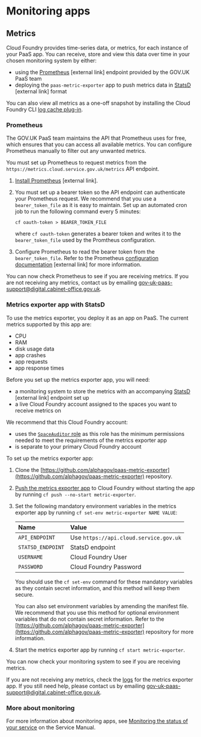 # Monitoring apps

## Metrics

Cloud Foundry provides time-series data, or metrics, for each instance of your PaaS app. You can receive, store and view this data over time in your chosen monitoring system by either:

- using the [Prometheus](https://prometheus.io/) [external link] endpoint provided by the GOV.UK PaaS team
- deploying the `paas-metric-exporter` app to push metrics data in [StatsD](https://github.com/etsy/statsd/wiki) [external link] format

You can also view all metrics as a one-off snapshot by installing the Cloud Foundry CLI [log cache plug-in](https://github.com/cloudfoundry/log-cache-cli#installing-plugin). 

### Prometheus

The GOV.UK PaaS team maintains the API that Prometheus uses for free, which ensures that you can access all available metrics. You can configure Prometheus manually to filter out any unwanted metrics.

You must set up Prometheus to request metrics from the `https://metrics.cloud.service.gov.uk/metrics` API endpoint.

1. [Install Prometheus](https://prometheus.io/docs/prometheus/latest/getting_started/) [external link].

1. You must set up a bearer token so the API endpoint can authenticate your Prometheus request. We recommend that you use a `bearer_token_file` as it is easy to maintain. Set up an automated cron job to run the following command every 5 minutes:

	```
	cf oauth-token > BEARER_TOKEN_FILE
	```

	where `cf oauth-token` generates a bearer token and writes it to the `bearer_token_file` used by the Promtheus configuration.

1. Configure Prometheus to read the bearer token from the `bearer_token_file`. Refer to the Prometheus [configuration documentation](https://prometheus.io/docs/prometheus/latest/configuration/configuration/#ingress) [external link] for more information.

You can now check Prometheus to see if you are receiving metrics. If you are not receiving any metrics, contact us by emailing [gov-uk-paas-support@digital.cabinet-office.gov.uk](mailto:gov-uk-paas-support@digital.cabinet-office.gov.uk).

### Metrics exporter app with StatsD

To use the metrics exporter, you deploy it as an app on PaaS. The current metrics supported by this app are:

- CPU
- RAM
- disk usage data
- app crashes
- app requests
- app response times

Before you set up the metrics exporter app, you will need:

- a monitoring system to store the metrics with an accompanying [StatsD](https://github.com/etsy/statsd/wiki) [external link] endpoint set up
- a live Cloud Foundry account assigned to the spaces you want to receive metrics on

We recommend that this Cloud Foundry account:

- uses the [`SpaceAuditor` role](/orgs_spaces_users.html#space-auditor) as this role has the minimum permissions needed to meet the requirements of the metrics exporter app
- is separate to your primary Cloud Foundry account

To set up the metrics exporter app:

1. Clone the [https://github.com/alphagov/paas-metric-exporter](https://github.com/alphagov/paas-metric-exporter) repository.
1. [Push the metrics exporter app](/deploying_apps.html#deployment-overview) to Cloud Foundry without starting the app by running `cf push --no-start metric-exporter`.
1. Set the following mandatory environment variables in the metrics exporter app by running `cf set-env metric-exporter NAME VALUE`:

	|Name|Value|
	|:---|:---|
	|`API_ENDPOINT`|Use `https://api.cloud.service.gov.uk`|
	|`STATSD_ENDPOINT`|StatsD endpoint|
	|`USERNAME`|Cloud Foundry User|
	|`PASSWORD`|Cloud Foundry Password|

	You should use the `cf set-env` command for these mandatory variables as they contain secret information, and this method will keep them secure.

	You can also set environment variables by amending the manifest file. We recommend that you use this method for optional environment variables that do not contain secret information. Refer to the [https://github.com/alphagov/paas-metric-exporter](https://github.com/alphagov/paas-metric-exporter) repository for more information.

1. Start the metrics exporter app by running `cf start metric-exporter`.

You can now check your monitoring system to see if you are receiving metrics.

If you are not receiving any metrics, check the [logs](/monitoring_apps.html#logs) for the metrics exporter app. If you still need help, please contact us by emailing [gov-uk-paas-support@digital.cabinet-office.gov.uk](mailto:gov-uk-paas-support@digital.cabinet-office.gov.uk).

### More about monitoring

For more information about monitoring apps, see [Monitoring the status of your service](https://www.gov.uk/service-manual/technology/monitoring-the-status-of-your-service) on the Service Manual.
